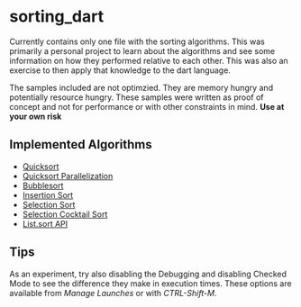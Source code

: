 sorting\_dart
=============

Currently contains only one file with the sorting algorithms. This was 
primarily a personal project to learn about the algorithms and see some
information on how they performed relative to each other. This was also
an exercise to then apply that knowledge to the dart language.

The samples included are not optimzied. They are memory hungry and
potentially resource hungry. These samples were written as proof of
concept and not for performance or with other constraints in mind.
**Use at your own risk**

Implemented Algorithms
----------------------

 * [Quicksort](http://en.wikipedia.org/wiki/Quicksort)
 * [Quicksort Parallelization](http://en.wikipedia.org/wiki/Quicksort#Parallelization)
 * [Bubblesort](http://en.wikipedia.org/wiki/Bubblesort)
 * [Insertion Sort](http://en.wikipedia.org/wiki/Insertion_sort)
 * [Selection Sort](http://en.wikipedia.org/wiki/Selection_sort)
 * [Selection Cocktail Sort](http://en.wikipedia.org/wiki/Selection_sort#Variants)
 * [List.sort API](http://api.dartlang.org/docs/continuous/dart_core/List.html#sort)

Tips
----

As an experiment, try also disabling the Debugging and disabling 
Checked Mode to see the difference they make in execution times.
These options are available from *Manage Launches* or with 
*CTRL-Shift-M*.

